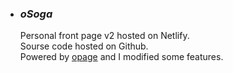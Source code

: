 - ### _oSoga_  
  Personal front page v2 hosted on Netlify.    
  Sourse code hosted on Github.  
  Powered by [opage](https://github.com/viosey/opage) and I modified some features.
